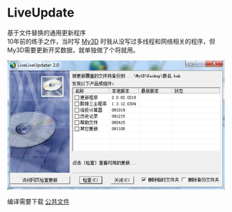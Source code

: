 # LiveUpdate
基于文件替换的通用更新程序  
10年前的练手之作，当时写 [My3D](https://github.com/SeanTo/My3D) 时我从没写过多线程和网络相关的程序，但My3D需要更新开奖数据，就单独做了个将就用。

![主界面](https://github.com/SeanTo/LiveUpdate/blob/master/LiveUpdate.png)
  
编译需要下载 [公共文件](https://github.com/SeanTo/MyCommonFile)
